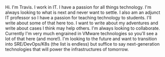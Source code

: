 Hi. I'm Travis. I work in IT. I have a passion for all things technology. I'm always looking to what is next and never want to settle. I also am an adjunct IT professor so I have a passion for teaching technology to students. I'll write about some of that here too. I want to write about my adventures and write about cases I think may help others. I'm always looking to collaborate. Currently I'm very much engrained in VMware technologies so you'll see a lot of that here (and more!). I'm looking to the future and want to transition into SRE/DevOps/K8s (the list is endless) but suffice to say next-generation technologies that will power the infrastructures of tomorrow. 